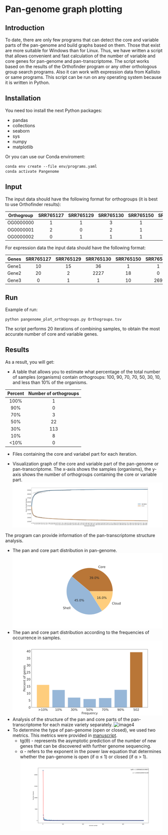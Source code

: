# Pan-genome graph plotting

## Introduction
To date, there are only few programs that can detect the core and variable parts of the pan-genome and build graphs based on them. Those that exist are more suitable for Windows than for Linux. Thus, we have written a script that allows convenient and fast calculation of the number of variable and core genes for pan-genome and pan-transcriptome. The script works based on the results of the Orthofinder program or any other orthologous group search programs. Also it can work with expression data from Kallisto or same programs. This script can be run on any operating system because it is written in Python. 

## Installation 
You need too install the next Python packages:
+ pandas
+ collections
+ seaborn
+ sys
+ numpy
+ matplotlib

Or you can use our Conda enviroment:
```
conda env create --file env/programs.yaml
conda activate Pangenome
```
## Input
The input data should have the following format for orthogroups (it is best to use Orthofinder results):

| Orthogroup | SRR765127 |	SRR765129 | SRR765130 |	SRR765150 |	SRR765151 |	Total |
|   :---:    | :---:     | :---:      |     :---: | :---:     | :---:     | :---: |
|  OG0000000 |	1	       | 1	        | 3	        | 1	        | 1	        | 6     |
|  OG0000001 |	2	       | 0          | 2	        | 1	        |  0	      | 5     |
|  OG0000002 | 0	       | 1	        | 1	        | 1	        | 2	        | 5     |

For expression data the input data should have the following format:

| Genes | SRR765127 |	SRR765129 | SRR765130 |	SRR765150 |	SRR765151 |	Total |
| :---: | :---:     | :---:      |     :---: | :---:     | :---:     | :---: |
| Gene1 |	10	       | 15	        | 36	        | 1	        | 1	        | 61     |
| Gene2 |	20	       | 2          | 2227	        | 18	        |  0	      | 57     |
| Gene3 | 0	       | 1	        | 1	        | 10	        | 269	        | 55     |

## Run
Example of run:
```
python pangenome_plot_orthogroups.py Orthogroups.tsv
```
The script performs 20 iterations of combining samples, to obtain the most accurate number of core and variable genes. 

## Results
As a result, you will get:

+ A table that allows you to estimate what percentage of the total number of samples (organisms) contain orthogroups: 100, 90, 70, 70, 50, 30, 10, and less than 10% of the organisms.

| Percent	| Number of orthogroups |
|   :---:    | :---:     |
| 100% | 1 |
| 90%	| 0 |
| 70% | 3 |
| 50%	| 22 |
| 30%	| 113 |
| 10%	| 8 |
| <10%	| 0 |

+ Files containing the core and variabel part for each iteration.

+ Visualization graph of the core and variable part of the pan-genome or pan-transcriptome. The x-axis shows the samples (organisms), the y-axis shows the number of orthogroups containing the core or variable part.
![image1](https://github.com/artempronozin95/Pan-genome-graph-plotting/blob/main/example/pangenome.png)

The program can provide information of the pan-transcriptome structure analysis.
+ The pan and core part distribution in pan-genome.
![image2](https://github.com/artempronozin95/Pan-genome-graph-plotting/blob/main/example/pieplot.png)
+ The pan and core part distribution according to the frequencies of occurrence in samples.
![image3](https://github.com/artempronozin95/Pan-genome-graph-plotting/blob/main/example/hist.png)
+ Analysis of the structure of the pan and core parts of the pan-transcriptome for each maize variety separately.
![image4](https://github.com/artempronozin95/Pan-genome-graph-plotting/blob/main/example/proportion.png)
+ To determine the type of pan-genome (open or closed), we used two metrics. This metrics were provided in [manuscript](https://www.sciencedirect.com/science/article/pii/S1369527408001239).
  + tg(θ) - represents the asymptotic prediction of the number of new genes that can be discovered with further genome sequencing. 
  + α - refers to the exponent in the power law equation that determines whether the pan-genome is open (if α ≤ 1) or closed (if α > 1).
![image5](https://github.com/artempronozin95/Pan-genome-graph-plotting/blob/main/example/alpha_exp.png)




